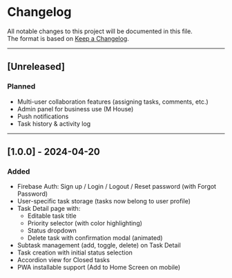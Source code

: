 # Changelog

All notable changes to this project will be documented in this file.  
The format is based on [Keep a Changelog](https://keepachangelog.com).

---

## [Unreleased]

### Planned
- Multi-user collaboration features (assigning tasks, comments, etc.)
- Admin panel for business use (M House)
- Push notifications
- Task history & activity log

---

## [1.0.0] - 2024-04-20

### Added
- Firebase Auth: Sign up / Login / Logout / Reset password (with Forgot Password)
- User-specific task storage (tasks now belong to user profile)
- Task Detail page with:
  - Editable task title
  - Priority selector (with color highlighting)
  - Status dropdown
  - Delete task with confirmation modal (animated)
- Subtask management (add, toggle, delete) on Task Detail
- Task creation with initial status selection
- Accordion view for Closed tasks
- PWA installable support (Add to Home Screen on mobile)
